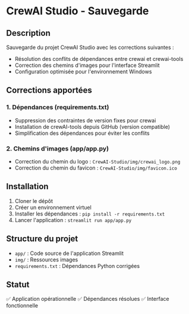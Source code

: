 # CrewAI Studio - Sauvegarde

## Description
Sauvegarde du projet CrewAI Studio avec les corrections suivantes :
- Résolution des conflits de dépendances entre crewai et crewai-tools
- Correction des chemins d'images pour l'interface Streamlit
- Configuration optimisée pour l'environnement Windows

## Corrections apportées

### 1. Dépendances (requirements.txt)
- Suppression des contraintes de version fixes pour crewai
- Installation de crewAI-tools depuis GitHub (version compatible)
- Simplification des dépendances pour éviter les conflits

### 2. Chemins d'images (app/app.py)
- Correction du chemin du logo : `CrewAI-Studio/img/crewai_logo.png`
- Correction du chemin du favicon : `CrewAI-Studio/img/favicon.ico`

## Installation

1. Cloner le dépôt
2. Créer un environnement virtuel
3. Installer les dépendances : `pip install -r requirements.txt`
4. Lancer l'application : `streamlit run app/app.py`

## Structure du projet
- `app/` : Code source de l'application Streamlit
- `img/` : Ressources images
- `requirements.txt` : Dépendances Python corrigées

## Statut
✅ Application opérationnelle
✅ Dépendances résolues
✅ Interface fonctionnelle